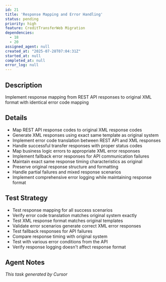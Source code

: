 ```yaml
---
id: 21
title: 'Response Mapping and Error Handling'
status: pending
priority: high
feature: CreditTransferWeb Migration
dependencies:
  - 18
  - 20
assigned_agent: null
created_at: "2025-07-28T07:04:31Z"
started_at: null
completed_at: null
error_log: null
---
```


## Description

Implement response mapping from REST API responses to original XML format with identical error code mapping

## Details

- Map REST API response codes to original XML response codes
- Generate XML responses using exact same template as original system
- Implement error code translation between REST API and XML responses
- Handle successful transfer responses with proper status codes
- Map business logic errors to appropriate XML error responses
- Implement fallback error responses for API communication failures
- Maintain exact same response timing characteristics as original
- Preserve original response structure and formatting
- Handle partial failures and mixed response scenarios
- Implement comprehensive error logging while maintaining response format

## Test Strategy

- Test response mapping for all success scenarios
- Verify error code translation matches original system exactly
- Test XML response format matches original templates
- Validate error scenarios generate correct XML error responses
- Test fallback responses for API failures
- Compare response timing with original system
- Test with various error conditions from the API
- Verify response logging doesn't affect response format

## Agent Notes

*This task generated by Cursor* 